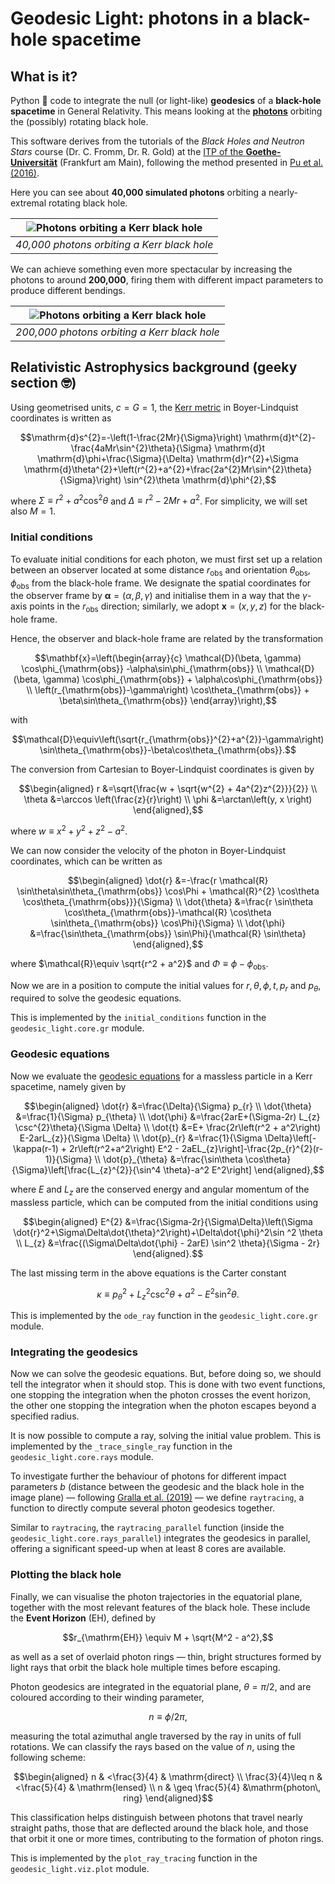 # Geodesic Light: photons in a black-hole spacetime

## What is it?

Python 🐍 code to integrate the null (or light-like) **geodesics** of a **black-hole spacetime** in General Relativity. This means looking at the [**photons**](https://en.wikipedia.org/wiki/Photon) orbiting the (possibly) rotating black hole.

This software derives from the tutorials of the *Black Holes and Neutron Stars* course (Dr. C. Fromm, Dr. R. Gold) at the [ITP of the **Goethe-Universität**](https://www.goethe-university-frankfurt.de/66533451/Welcome_to_the_Institute_for_Theoretical_Physics) (Frankfurt am Main), following the method presented in [Pu et al. (2016)](https://ui.adsabs.harvard.edu/abs/2016ApJ...820..105P/abstract).

Here you can see about **40,000 simulated photons** orbiting a nearly-extremal rotating black hole.

| ![Photons orbiting a Kerr black hole](images/spin0.99_photons39000.webp) | 
|:--:|
| *40,000 photons orbiting a Kerr black hole* |

We can achieve something even more spectacular by increasing the photons to around **200,000**, firing them with different impact parameters to produce different bendings.

| ![Photons orbiting a Kerr black hole](images/spin0.99_photons195000.webp) | 
|:--:|
| *200,000 photons orbiting a Kerr black hole* |

## Relativistic Astrophysics background (geeky section 🤓)

Using geometrised units, $c=G=1$, the [Kerr metric](https://www.roma1.infn.it/teongrav/onde19_20/kerr.pdf) in Boyer-Lindquist coordinates is written as
```math
\mathrm{d}s^{2}=-\left(1-\frac{2Mr}{\Sigma}\right) \mathrm{d}t^{2}-\frac{4aMr\sin^{2}\theta}{\Sigma} \mathrm{d}t \mathrm{d}\phi+\frac{\Sigma}{\Delta} \mathrm{d}r^{2}+\Sigma \mathrm{d}\theta^{2}+\left(r^{2}+a^{2}+\frac{2a^{2}Mr\sin^{2}\theta}{\Sigma}\right) \sin^{2}\theta \mathrm{d}\phi^{2},
```
where $\Sigma\equiv r^2 + a^2 \cos^2 \theta$ and $\Delta\equiv r^2 - 2Mr + a^2$. For simplicity, we will set also $M=1$.

### Initial conditions

To evaluate initial conditions for each photon, we must first set up a relation between an observer located at some distance $r_{\mathrm{obs}}$ and orientation $\theta_{\mathrm{obs}}$, $\phi_{\mathrm{obs}}$ from the black-hole frame. We designate the spatial coordinates for the observer frame by $\mathbf{\alpha}=\left(\alpha, \beta, \gamma\right)$ and initialise them in a way that the $\gamma$-axis points in the $r_{\mathrm{obs}}$ direction; similarly, we adopt $\mathbf{x}=\left(x, y, z\right)$ for the black-hole frame.

Hence, the observer and black-hole frame are related by the transformation
```math
\mathbf{x}=\left(\begin{array}{c}
\mathcal{D}(\beta, \gamma) \cos\phi_{\mathrm{obs}} -\alpha\sin\phi_{\mathrm{obs}} \\
\mathcal{D}(\beta, \gamma) \cos\phi_{\mathrm{obs}} + \alpha\cos\phi_{\mathrm{obs}} \\
\left(r_{\mathrm{obs}}-\gamma\right) \cos\theta_{\mathrm{obs}} + \beta\sin\theta_{\mathrm{obs}}
\end{array}\right),
```
with
```math
\mathcal{D}\equiv\left(\sqrt{r_{\mathrm{obs}}^{2}+a^{2}}-\gamma\right) \sin\theta_{\mathrm{obs}}-\beta\cos\theta_{\mathrm{obs}}.
```

The conversion from Cartesian to Boyer-Lindquist coordinates is given by
```math
\begin{aligned}
r &=\sqrt{\frac{w + \sqrt{w^{2} + 4a^{2}z^{2}}}{2}} \\
\theta &=\arccos \left(\frac{z}{r}\right) \\
\phi &=\arctan\left(y, x \right)
\end{aligned},
```
where $w\equiv x^2 + y^2 + z^2 - a^2$.

We can now consider the velocity of the photon in Boyer-Lindquist coordinates, which can be written as
```math
\begin{aligned}
\dot{r} &=-\frac{r \mathcal{R} \sin\theta\sin\theta_{\mathrm{obs}} \cos\Phi + \mathcal{R}^{2} \cos\theta \cos\theta_{\mathrm{obs}}}{\Sigma} \\
\dot{\theta} &=\frac{r \sin\theta \cos\theta_{\mathrm{obs}}-\mathcal{R} \cos\theta \sin\theta_{\mathrm{obs}} \cos\Phi}{\Sigma} \\
\dot{\phi} &=\frac{\sin\theta_{\mathrm{obs}} \sin\Phi}{\mathcal{R} \sin\theta}
\end{aligned},
```
where $\mathcal{R}\equiv \sqrt{r^2 + a^2}$ and $\Phi \equiv \phi - \phi_{\mathrm{obs}}$.

Now we are in a position to compute the initial values for $r, \theta, \phi, t, p_r$ and $p_\theta$, required to solve the geodesic equations.

This is implemented by the `initial_conditions` function in the `geodesic_light.core.gr` module.

### Geodesic equations

Now we evaluate the [geodesic equations](https://en.wikipedia.org/wiki/Geodesics_in_general_relativity) for a massless particle in a Kerr spacetime, namely given by
```math
\begin{aligned}
\dot{r} &=\frac{\Delta}{\Sigma} p_{r} \\
\dot{\theta} &=\frac{1}{\Sigma} p_{\theta} \\
\dot{\phi} &=\frac{2arE+(\Sigma-2r) L_{z} \csc^{2}\theta}{\Sigma \Delta} \\
\dot{t} &=E+ \frac{2r\left(r^2 + a^2\right) E-2arL_{z}}{\Sigma \Delta} \\
\dot{p}_{r} &=\frac{1}{\Sigma \Delta}\left[-\kappa(r-1) + 2r\left(r^2+a^2\right) E^2 - 2aEL_{z}\right]-\frac{2p_{r}^{2}(r-1)}{\Sigma} \\
\dot{p}_{\theta} &=\frac{\sin\theta \cos\theta}{\Sigma}\left[\frac{L_{z}^{2}}{\sin^4 \theta}-a^2 E^2\right]
\end{aligned},
```
where $E$ and $L_z$ are the conserved energy and angular momentum of the massless particle, which can be computed from the initial conditions using
```math
\begin{aligned}
E^{2} &=\frac{\Sigma-2r}{\Sigma\Delta}\left(\Sigma \dot{r}^2+\Sigma\Delta\dot{\theta}^2\right)+\Delta\dot{\phi}^2\sin ^2 \theta \\
L_{z} &=\frac{(\Sigma\Delta\dot{\phi} - 2arE) \sin^2 \theta}{\Sigma - 2r}
\end{aligned}.
```
The last missing term in the above equations is the Carter constant
```math
\kappa\equiv p^2_\theta +L^2_z \csc^2 \theta + a^2 -E^2 \sin^2 \theta.
```

This is implemented by the `ode_ray` function in the `geodesic_light.core.gr` module.

### Integrating the geodesics

Now we can solve the geodesic equations. But, before doing so, we should tell the integrator when it should stop. This is done with two event functions, one stopping the integration when the photon crosses the event horizon, the other one stopping the integration when the photon escapes beyond a specified radius.

It is now possible to compute a ray, solving the initial value problem. This is implemented by the `_trace_single_ray` function in the `geodesic_light.core.rays` module.

To investigate further the behaviour of photons for different impact parameters $b$ (distance between the geodesic and the black hole in the image plane) — following [Gralla et al. (2019)](https://arxiv.org/pdf/1906.00873.pdf) — we define `raytracing`, a function to directly compute several photon geodesics together.

Similar to `raytracing`, the `raytracing_parallel` function (inside the `geodesic_light.core.rays_parallel`) integrates the geodesics in parallel, offering a significant speed-up when at least 8 cores are available.

### Plotting the black hole

Finally, we can visualise the photon trajectories in the equatorial plane, together with the most relevant features of the black hole. These include the **Event Horizon** (EH), defined by
```math
r_{\mathrm{EH}} \equiv M + \sqrt{M^2 - a^2},
```
as well as a set of overlaid photon rings — thin, bright structures formed by light rays that orbit the black hole multiple times before escaping.

Photon geodesics are integrated in the equatorial plane, $\theta = \pi/2$, and are coloured according to their winding parameter,
```math
n\equiv \phi/2\pi,
```
measuring the total azimuthal angle traversed by the ray in units of full rotations. We can classify the rays based on the value of $n$, using the following scheme:
```math
\begin{aligned}
n & <\frac{3}{4} & \mathrm{direct} \\
\frac{3}{4}\leq n & <\frac{5}{4} & \mathrm{lensed} \\
n & \geq \frac{5}{4} &\mathrm{photon\, ring}
\end{aligned}
```
This classification helps distinguish between photons that travel nearly straight paths, those that are deflected around the black hole, and those that orbit it one or more times, contributing to the formation of photon rings.

This is implemented by the `plot_ray_tracing` function in the `geodesic_light.viz.plot` module.